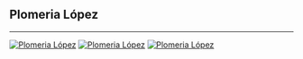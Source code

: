 ## Plomeria López
---
[![Plomeria López](https://pbs.twimg.com/media/E7bZgdKUYAAbthP?format=jpg&name=large)](https://web.plomerialopez.repl.co)
[![Plomeria López](https://pbs.twimg.com/media/E7bZnGIVUAI9xhr?format=jpg&name=large)](https://web.plomerialopez.repl.co)
[![Plomeria López](https://pbs.twimg.com/media/E7bZvqhUYAA_kDu?format=jpg&name=large)](https://web.plomerialopez.repl.co)
